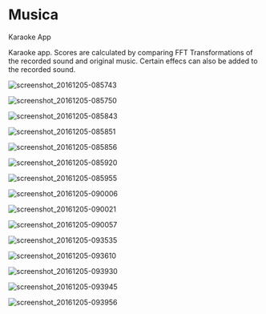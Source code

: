 # Musica
Karaoke App

Karaoke app. Scores are calculated by comparing FFT Transformations of the recorded sound and original music.
Certain effecs can also be added to the recorded sound.

![screenshot_20161205-085743](https://cloud.githubusercontent.com/assets/20585043/24321344/49f12ec2-1170-11e7-9eec-f683a7bba1df.png)

![screenshot_20161205-085750](https://cloud.githubusercontent.com/assets/20585043/24321345/49f87b96-1170-11e7-86a3-8cbe81a8ab11.png)

![screenshot_20161205-085843](https://cloud.githubusercontent.com/assets/20585043/24321346/49fbc134-1170-11e7-9d9f-3dbba0d3fe79.png)

![screenshot_20161205-085851](https://cloud.githubusercontent.com/assets/20585043/24321347/49feaafc-1170-11e7-8c84-d118f5e892a5.png)

![screenshot_20161205-085856](https://cloud.githubusercontent.com/assets/20585043/24321348/4a03a412-1170-11e7-9f67-93624a89ef6d.png)

![screenshot_20161205-085920](https://cloud.githubusercontent.com/assets/20585043/24321349/4a076980-1170-11e7-9fac-d5ccf9274738.png)

![screenshot_20161205-085955](https://cloud.githubusercontent.com/assets/20585043/24321350/4a2911a2-1170-11e7-9153-617beb5ce5a2.png)

![screenshot_20161205-090006](https://cloud.githubusercontent.com/assets/20585043/24321351/4a2efd88-1170-11e7-87f4-9aaa4fce5aca.png)

![screenshot_20161205-090021](https://cloud.githubusercontent.com/assets/20585043/24321352/4a3434b0-1170-11e7-83ce-a0cfe870cec2.png)

![screenshot_20161205-090057](https://cloud.githubusercontent.com/assets/20585043/24321353/4a39256a-1170-11e7-8afc-d188912c3902.png)

![screenshot_20161205-093535](https://cloud.githubusercontent.com/assets/20585043/24321354/4a40e188-1170-11e7-8e85-b4b1191cc025.png)

![screenshot_20161205-093610](https://cloud.githubusercontent.com/assets/20585043/24321355/4a46ca08-1170-11e7-82ff-5f87bf334b70.png)

![screenshot_20161205-093930](https://cloud.githubusercontent.com/assets/20585043/24321356/4a5ea380-1170-11e7-839b-3263d77aa8f9.png)

![screenshot_20161205-093945](https://cloud.githubusercontent.com/assets/20585043/24321357/4a643f5c-1170-11e7-867c-6ec3d6e78d93.png)

![screenshot_20161205-093956](https://cloud.githubusercontent.com/assets/20585043/24321358/4a6cb830-1170-11e7-8e19-dfe8f8abdc9b.png)

